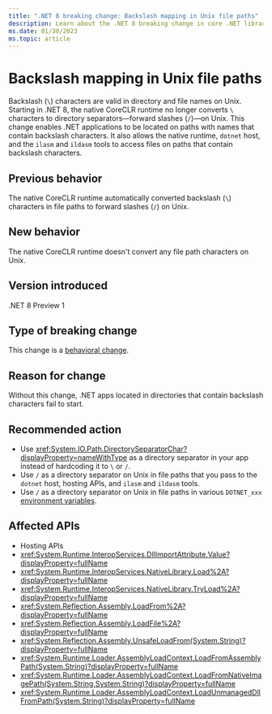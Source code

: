 ```yaml
---
title: ".NET 8 breaking change: Backslash mapping in Unix file paths"
description: Learn about the .NET 8 breaking change in core .NET libraries where the CoreCLR native runtime no longer maps backslashes to forward slashes in file paths on Unix.
ms.date: 01/30/2023
ms.topic: article
---
```

# Backslash mapping in Unix file paths

Backslash (`\`) characters are valid in directory and file names on Unix. Starting in .NET 8, the native CoreCLR runtime no longer converts `\` characters to directory separators&mdash;forward slashes (`/`)&mdash;on Unix. This change enables .NET applications to be located on paths with names that contain backslash characters. It also allows the native runtime, `dotnet` host, and the `ilasm` and `ildasm` tools to access files on paths that contain backslash characters.

## Previous behavior

The native CoreCLR runtime automatically converted backslash (`\`) characters in file paths to forward slashes (`/`) on Unix.

## New behavior

The native CoreCLR runtime doesn't convert any file path characters on Unix.

## Version introduced

.NET 8 Preview 1

## Type of breaking change

This change is a [behavioral change](../../categories.md#behavioral-change).

## Reason for change

Without this change, .NET apps located in directories that contain backslash characters fail to start.

## Recommended action

- Use <xref:System.IO.Path.DirectorySeparatorChar?displayProperty=nameWithType> as a directory separator in your app instead of hardcoding it to `\` or `/`.
- Use `/` as a directory separator on Unix in file paths that you pass to the `dotnet` host, hosting APIs, and `ilasm` and `ildasm` tools.
- Use `/` as a directory separator on Unix in file paths in various `DOTNET_xxx` [environment variables](../../../tools/dotnet-environment-variables.md).

## Affected APIs

- Hosting APIs
- <xref:System.Runtime.InteropServices.DllImportAttribute.Value?displayProperty=fullName>
- <xref:System.Runtime.InteropServices.NativeLibrary.Load%2A?displayProperty=fullName>
- <xref:System.Runtime.InteropServices.NativeLibrary.TryLoad%2A?displayProperty=fullName>
- <xref:System.Reflection.Assembly.LoadFrom%2A?displayProperty=fullName>
- <xref:System.Reflection.Assembly.LoadFile%2A?displayProperty=fullName>
- <xref:System.Reflection.Assembly.UnsafeLoadFrom(System.String)?displayProperty=fullName>
- <xref:System.Runtime.Loader.AssemblyLoadContext.LoadFromAssemblyPath(System.String)?displayProperty=fullName>
- <xref:System.Runtime.Loader.AssemblyLoadContext.LoadFromNativeImagePath(System.String,System.String)?displayProperty=fullName>
- <xref:System.Runtime.Loader.AssemblyLoadContext.LoadUnmanagedDllFromPath(System.String)?displayProperty=fullName>
